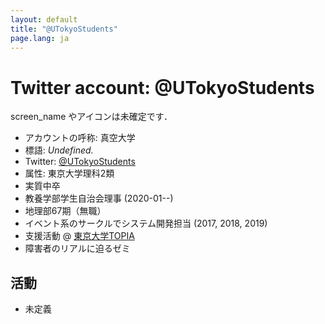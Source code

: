 ```yaml
---
layout: default
title: "@UTokyoStudents"
page.lang: ja
---
```


# Twitter account: @UTokyoStudents

screen_name やアイコンは未確定です．

- アカウントの呼称: 真空大学
- 標語: *Undefined.*
- Twitter: [@UTokyoStudents](https://twitter.com/UTokyoStudents)
- 属性: 東京大学理科2類
- 実質中卒
- 教養学部学生自治会理事 (2020-01--)
- 地理部67期（無職）
- イベント系のサークルでシステム開発担当 (2017, 2018, 2019)
- 支援活動 @ [東京大学TOPIA](https://topiaut.wordpress.com/)
- 障害者のリアルに迫るゼミ

## 活動
- 未定義

